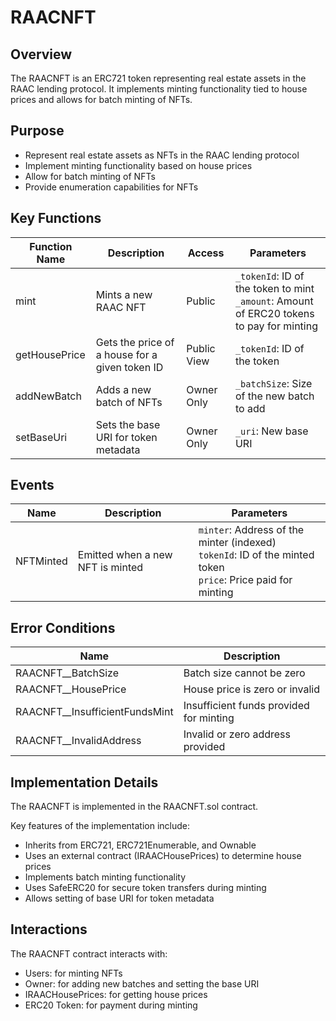 # RAACNFT

## Overview

The RAACNFT is an ERC721 token representing real estate assets in the RAAC lending protocol. It implements minting functionality tied to house prices and allows for batch minting of NFTs.

## Purpose

- Represent real estate assets as NFTs in the RAAC lending protocol
- Implement minting functionality based on house prices
- Allow for batch minting of NFTs
- Provide enumeration capabilities for NFTs

## Key Functions

| Function Name | Description | Access | Parameters |
|---------------|-------------|--------|------------|
| mint | Mints a new RAAC NFT | Public | `_tokenId`: ID of the token to mint<br>`_amount`: Amount of ERC20 tokens to pay for minting |
| getHousePrice | Gets the price of a house for a given token ID | Public View | `_tokenId`: ID of the token |
| addNewBatch | Adds a new batch of NFTs | Owner Only | `_batchSize`: Size of the new batch to add |
| setBaseUri | Sets the base URI for token metadata | Owner Only | `_uri`: New base URI |

## Events

| Name | Description | Parameters |
|------|-------------|------------|
| NFTMinted | Emitted when a new NFT is minted | `minter`: Address of the minter (indexed)<br>`tokenId`: ID of the minted token<br>`price`: Price paid for minting |

## Error Conditions

| Name | Description |
|------|-------------|
| RAACNFT__BatchSize | Batch size cannot be zero |
| RAACNFT__HousePrice | House price is zero or invalid |
| RAACNFT__InsufficientFundsMint | Insufficient funds provided for minting |
| RAACNFT__InvalidAddress | Invalid or zero address provided |


## Implementation Details

The RAACNFT is implemented in the RAACNFT.sol contract.

Key features of the implementation include:

- Inherits from ERC721, ERC721Enumerable, and Ownable
- Uses an external contract (IRAACHousePrices) to determine house prices
- Implements batch minting functionality
- Uses SafeERC20 for secure token transfers during minting
- Allows setting of base URI for token metadata

## Interactions

The RAACNFT contract interacts with:

- Users: for minting NFTs
- Owner: for adding new batches and setting the base URI
- IRAACHousePrices: for getting house prices
- ERC20 Token: for payment during minting
